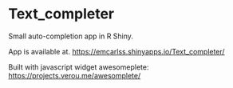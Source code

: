# Text_completer
Small auto-completion app in R Shiny.

App is available at.
https://emcarlss.shinyapps.io/Text_completer/

Built with javascript widget awesomeplete:
https://projects.verou.me/awesomplete/
